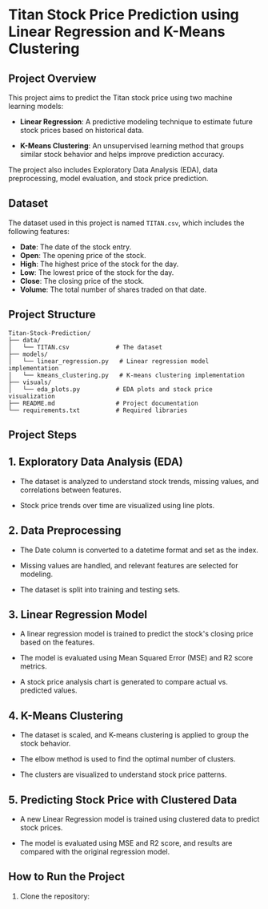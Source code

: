 # Titan Stock Price Prediction using Linear Regression and K-Means Clustering

## Project Overview

This project aims to predict the Titan stock price using two machine learning models:

- **Linear Regression**: A predictive modeling technique to estimate future stock prices based on historical data.

- **K-Means Clustering**: An unsupervised learning method that groups similar stock behavior and helps improve prediction accuracy.

The project also includes Exploratory Data Analysis (EDA), data preprocessing, model evaluation, and stock price prediction.

## Dataset

The dataset used in this project is named `TITAN.csv`, which includes the following features:
- **Date**: The date of the stock entry.
- **Open**: The opening price of the stock.
- **High**: The highest price of the stock for the day.
- **Low**: The lowest price of the stock for the day.
- **Close**: The closing price of the stock.
- **Volume**: The total number of shares traded on that date.

## Project Structure

```
Titan-Stock-Prediction/
├── data/
│   └── TITAN.csv             # The dataset
├── models/
│   └── linear_regression.py   # Linear regression model implementation
│   └── kmeans_clustering.py   # K-means clustering implementation
├── visuals/
│   └── eda_plots.py          # EDA plots and stock price visualization
├── README.md                 # Project documentation
└── requirements.txt          # Required libraries
```

## Project Steps

## 1. Exploratory Data Analysis (EDA)

- The dataset is analyzed to understand stock trends, missing values, and correlations between features.

- Stock price trends over time are visualized using line plots.

## 2. Data Preprocessing

- The Date column is converted to a datetime format and set as the index.

- Missing values are handled, and relevant features are selected for modeling.

- The dataset is split into training and testing sets.

## 3. Linear Regression Model

- A linear regression model is trained to predict the stock's closing price based on the features.

- The model is evaluated using Mean Squared Error (MSE) and R2 score metrics.

- A stock price analysis chart is generated to compare actual vs. predicted values.

## 4. K-Means Clustering

- The dataset is scaled, and K-means clustering is applied to group the stock behavior.

- The elbow method is used to find the optimal number of clusters.

- The clusters are visualized to understand stock price patterns.

## 5. Predicting Stock Price with Clustered Data

- A new Linear Regression model is trained using clustered data to predict stock prices.

- The model is evaluated using MSE and R2 score, and results are compared with the original regression model.

## How to Run the Project

1. Clone the repository:
